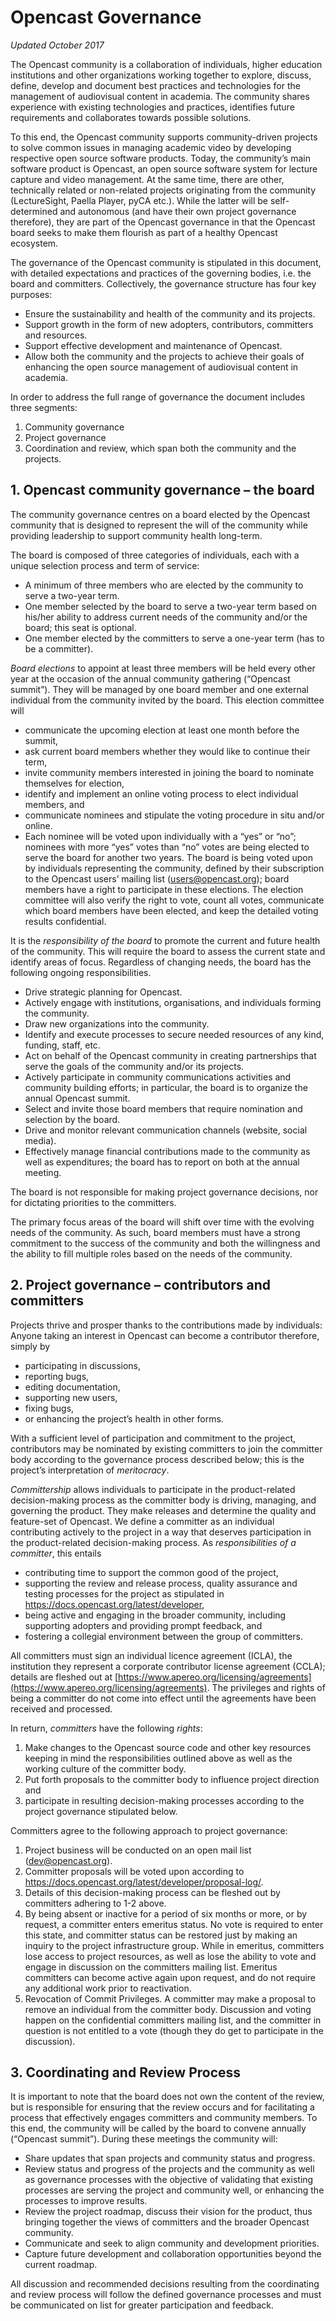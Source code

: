 # Opencast Governance
*Updated October 2017*

The Opencast community is a collaboration of individuals, higher education institutions and other organizations working together to explore, discuss, define, develop and document best practices and technologies for the management of audiovisual content in academia. The community shares experience with existing technologies and practices, identifies future requirements and collaborates towards possible solutions.

To this end, the Opencast community supports community-driven projects to solve common issues in managing academic video by developing respective open source software products. Today, the community’s main software product is Opencast, an open source software system for lecture capture and video management. At the same time, there are other, technically related or non-related projects originating from the community (LectureSight, Paella Player, pyCA etc.). While the latter will be self-determined and autonomous (and have their own project governance therefore), they are part of the Opencast governance in that the Opencast board seeks to make them flourish as part of a healthy Opencast ecosystem.

The governance of the Opencast community is stipulated in this document, with detailed expectations and practices of the governing bodies, i.e. the board and committers. Collectively, the governance structure has four key purposes:

- Ensure the sustainability and health of the community and its projects.
- Support growth in the form of new adopters, contributors, committers and resources.
- Support effective development and maintenance of Opencast.
- Allow both the community and the projects to achieve their goals of enhancing the open source management of audiovisual content in academia.

In order to address the full range of governance the document includes three segments:

1. Community governance
2. Project governance
3. Coordination and review, which span both the community and the projects.

## 1. Opencast community governance – the board

The community governance centres on a board elected by the Opencast community that is designed to represent the will of the community while providing leadership to support community health long-term.

The board is composed of three categories of individuals, each with a unique selection process and term of service:

- A minimum of three members who are elected by the community to serve a two-year term.
- One member selected by the board to serve a two-year term based on his/her ability to address current needs of the community and/or the board; this seat is optional.
- One member elected by the committers to serve a one-year term (has to be a committer).

*Board elections* to appoint at least three members will be held every other year at the occasion of the annual community gathering (“Opencast summit”). They will be managed by one board member and one external individual from the community invited by the board. This election committee will

- communicate the upcoming election at least one month before the summit,
- ask current board members whether they would like to continue their term,
- invite community members interested in joining the board to nominate themselves for election,
- identify and implement an online voting process to elect individual members, and
- communicate nominees and stipulate the voting procedure in situ and/or online.
- Each nominee will be voted upon individually with a “yes” or “no”; nominees with more “yes” votes than “no” votes are being elected to serve the board for another two years.
The board is being voted upon by individuals representing the community, defined by their subscription to the Opencast users’ mailing list (users@opencast.org); board members have a right to participate in these elections.
The election committee will also verify the right to vote, count all votes, communicate which board members have been elected, and keep the detailed voting results confidential.


It is the *responsibility of the board* to promote the current and future health of the community. This will require the board to assess the current state and identify areas of focus. Regardless of changing needs, the board has the following ongoing responsibilities.

- Drive strategic planning for Opencast.
- Actively engage with institutions, organisations, and individuals forming the community.
- Draw new organizations into the community.
- Identify and execute processes to secure needed resources of any kind, funding, staff, etc.
- Act on behalf of the Opencast community in creating partnerships that serve the goals of the community and/or its projects.
- Actively participate in community communications activities and community building efforts; in particular, the board is to organize the annual Opencast summit.
- Select and invite those board members that require nomination and selection by the board.
- Drive and monitor relevant communication channels (website, social media).
- Effectively manage financial contributions made to the community as well as expenditures; the board has to report on both at the annual meeting.

The board is not responsible for making project governance decisions, nor for dictating priorities to the committers.

The primary focus areas of the board will shift over time with the evolving needs of the community. As such, board members must have a strong commitment to the success of the community and both the willingness and the ability to fill multiple roles based on the needs of the community.

## 2. Project governance – contributors and committers

Projects thrive and prosper thanks to the contributions made by individuals: Anyone taking an interest in Opencast can become a contributor therefore, simply by

- participating in discussions,
- reporting bugs,
- editing documentation,
- supporting new users,
- fixing bugs,
- or enhancing the project’s health in other forms.

With a sufficient level of participation and commitment to the project, contributors may be nominated by existing committers to join the committer body according to the governance process described below; this is the project’s interpretation of *meritocracy*.

*Committership* allows individuals to participate in the product-related decision-making process as the committer body is driving, managing, and governing the product.  They make releases and determine the quality and feature-set of Opencast. We define a committer as an individual contributing actively to the project in a way that deserves participation in the product-related decision-making process. As *responsibilities of a committer*, this entails

- contributing time to support the common good of the project,
- supporting the review and release process, quality assurance and testing processes for the project as stipulated in https://docs.opencast.org/latest/developer,
- being active and engaging in the broader community, including supporting adopters and providing prompt feedback, and
- fostering a collegial environment between the group of committers.

All committers must sign an individual licence agreement (ICLA), the institution they represent a corporate contributor license agreement (CCLA); details are fleshed out at [https://www.apereo.org/licensing/agreements](https://www.apereo.org/licensing/agreements). The privileges and rights of being a committer do not come into effect until the agreements have been received and processed.

In return, *committers* have the following *rights*:

1. Make changes to the Opencast source code and other key resources keeping in mind the responsibilities outlined above as well as the working culture of the committer body.
2. Put forth proposals to the committer body to influence project direction and
3. participate in resulting decision-making processes according to the project governance stipulated below.

Committers agree to the following approach to project governance:

1. Project business will be conducted on an open mail list (dev@opencast.org).
2. Committer proposals will be voted upon according to https://docs.opencast.org/latest/developer/proposal-log/.
3. Details of this decision-making process can be fleshed out by committers adhering to 1-2 above.
4. By being absent or inactive for a period of six months or more, or by request, a committer enters emeritus status.  No vote is required to enter this state, and committer status can be restored just by making an inquiry to the project infrastructure group.  While in emeritus, committers lose access to project resources, as well as lose the ability to vote and engage in discussion on the committers mailing list. Emeritus committers can become active again upon request, and do not require any additional work prior to reactivation.
5. Revocation of Commit Privileges.  A committer may make a proposal to remove an individual from the committer body.  Discussion and voting happen on the confidential committers mailing list, and the committer in question is not entitled to a vote (though they do get to participate in the discussion).

## 3. Coordinating and Review Process

It is important to note that the board does not own the content of the review, but is responsible for ensuring that the review occurs and for facilitating a process that effectively engages committers and community members. To this end, the community will be called by the board to convene annually (“Opencast summit”). During these meetings the community will:

- Share updates that span projects and community status and progress.
- Review status and progress of the projects and the community as well as governance processes with the objective of validating that existing processes are serving the project and community well, or enhancing the processes to improve results.
- Review the project roadmap, discuss their vision for the product, thus bringing together the views of committers and the broader Opencast community.
- Communicate and seek to align community and development priorities.
- Capture future development and collaboration opportunities beyond the current roadmap.

All discussion and recommended decisions resulting from the coordinating and review process will follow the defined governance processes and must be communicated on list for greater participation and feedback.
